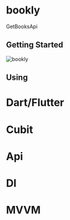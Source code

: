 # bookly

GetBooksApi

## Getting Started
![bookly](https://github.com/ebrahimesmail11/bookly/assets/147981042/da7accbf-b464-444f-afb4-1e8791a501d6)

## Using
 # Dart/Flutter
 # Cubit
 # Api
 # DI
 # MVVM
